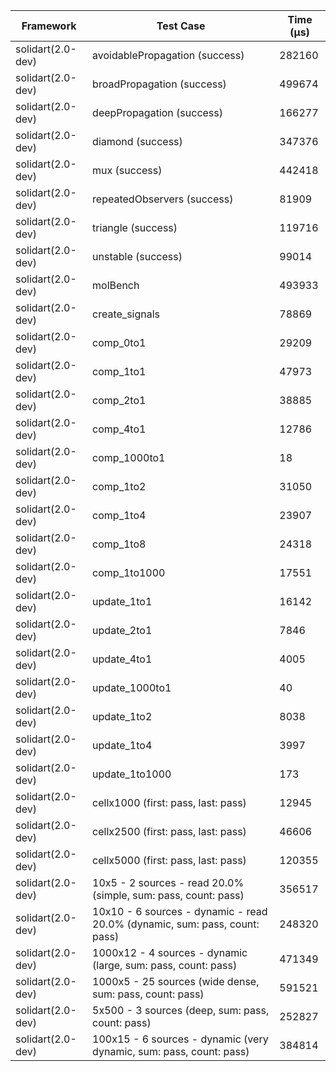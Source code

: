 | Framework | Test Case | Time (μs) |
| --- | --- | --- |
| solidart(2.0-dev) | avoidablePropagation (success) | 282160 |
| solidart(2.0-dev) | broadPropagation (success) | 499674 |
| solidart(2.0-dev) | deepPropagation (success) | 166277 |
| solidart(2.0-dev) | diamond (success) | 347376 |
| solidart(2.0-dev) | mux (success) | 442418 |
| solidart(2.0-dev) | repeatedObservers (success) | 81909 |
| solidart(2.0-dev) | triangle (success) | 119716 |
| solidart(2.0-dev) | unstable (success) | 99014 |
| solidart(2.0-dev) | molBench | 493933 |
| solidart(2.0-dev) | create_signals | 78869 |
| solidart(2.0-dev) | comp_0to1 | 29209 |
| solidart(2.0-dev) | comp_1to1 | 47973 |
| solidart(2.0-dev) | comp_2to1 | 38885 |
| solidart(2.0-dev) | comp_4to1 | 12786 |
| solidart(2.0-dev) | comp_1000to1 | 18 |
| solidart(2.0-dev) | comp_1to2 | 31050 |
| solidart(2.0-dev) | comp_1to4 | 23907 |
| solidart(2.0-dev) | comp_1to8 | 24318 |
| solidart(2.0-dev) | comp_1to1000 | 17551 |
| solidart(2.0-dev) | update_1to1 | 16142 |
| solidart(2.0-dev) | update_2to1 | 7846 |
| solidart(2.0-dev) | update_4to1 | 4005 |
| solidart(2.0-dev) | update_1000to1 | 40 |
| solidart(2.0-dev) | update_1to2 | 8038 |
| solidart(2.0-dev) | update_1to4 | 3997 |
| solidart(2.0-dev) | update_1to1000 | 173 |
| solidart(2.0-dev) | cellx1000 (first: pass, last: pass) | 12945 |
| solidart(2.0-dev) | cellx2500 (first: pass, last: pass) | 46606 |
| solidart(2.0-dev) | cellx5000 (first: pass, last: pass) | 120355 |
| solidart(2.0-dev) | 10x5 - 2 sources - read 20.0% (simple, sum: pass, count: pass) | 356517 |
| solidart(2.0-dev) | 10x10 - 6 sources - dynamic - read 20.0% (dynamic, sum: pass, count: pass) | 248320 |
| solidart(2.0-dev) | 1000x12 - 4 sources - dynamic (large, sum: pass, count: pass) | 471349 |
| solidart(2.0-dev) | 1000x5 - 25 sources (wide dense, sum: pass, count: pass) | 591521 |
| solidart(2.0-dev) | 5x500 - 3 sources (deep, sum: pass, count: pass) | 252827 |
| solidart(2.0-dev) | 100x15 - 6 sources - dynamic (very dynamic, sum: pass, count: pass) | 384814 |
